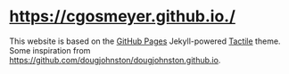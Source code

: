 # https://cgosmeyer.github.io./

This website is based on the [GitHub Pages](https://pages.github.com) Jekyll-powered [Tactile](https://github.com/pages-themes/tactile) theme.  Some inspiration from https://github.com/dougjohnston/dougjohnston.github.io.
